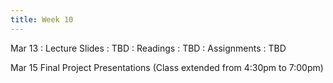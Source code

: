```yaml
---
title: Week 10
---
```


Mar 13
: Lecture Slides
  : TBD
: Readings
  : TBD
: Assignments
  : TBD

Mar 15
Final Project Presentations (Class extended from 4:30pm to 7:00pm)
